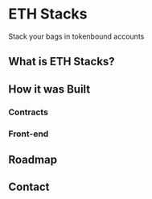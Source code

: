 # ETH Stacks
Stack your bags in tokenbound accounts

## What is ETH Stacks?


## How it was Built

### Contracts

### Front-end


## Roadmap


## Contact
